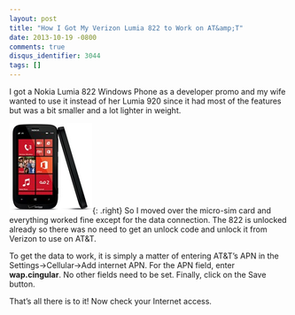 ```yaml
---
layout: post
title: "How I Got My Verizon Lumia 822 to Work on AT&amp;T"
date: 2013-10-19 -0800
comments: true
disqus_identifier: 3044
tags: []
---
```

I got a Nokia Lumia 822 Windows Phone as a developer promo and my wife
wanted to use it instead
of her Lumia 920 since it had most of the features but was a bit smaller
and a lot lighter in weight.

![Lumia-822](/images/blogs_webguild_com/WindowsLiveWriter/HowIGotMyVerizonLumia822toWorkonATT_8D4C/Lumia-822_thumb.jpg "Lumia-822"){: .right}
So I moved over the micro-sim card and everything worked fine except for
the data connection. The 822 is unlocked already so there was no need to
get an unlock code and unlock it from Verizon to use on AT&T.

To get the data to work, it is simply a matter of entering AT&T’s APN in
the Settings-\>Cellular-\>Add internet APN. For the APN field, enter
**wap.cingular**. No other fields need to be set. Finally, click on the
Save button.

That’s all there is to it! Now check your Internet access.

